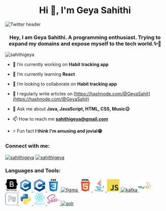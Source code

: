 <h1 align="center">Hi 👋, I'm Geya Sahithi</h1>

<img align="centre" alt="Twitter header" src="/images/boo.svg">

<h3 align="center">Hey, I am Geya Sahithi. A programming enthusiast. Trying to expand my domains and expose myself to the tech world.✨👻</h3>

<p align="left"> <img src="https://komarev.com/ghpvc/?username=sahithigeya&label=Profile%20views&color=0e75b6&style=flat" alt="sahithigeya" /> </p>

<!--<p align="left"> <a href="https://github.com/ryo-ma/github-profile-trophy"><img src="https://github-profile-trophy.vercel.app/?username=sahithigeya" alt="sahithigeya" /></a> </p>
-->

- 🔭 I’m currently working on **Habit tracking app**

- 🌱 I’m currently learning **React**

- 👯 I’m looking to collaborate on **Habit tracking app**

- 📝 I regularly write articles on [https://hashnode.com/@GeyaSahit](https://hashnode.com/@GeyaSahit)

- 💬 Ask me about **Java, JavaScript, HTML, CSS, Music😉**

- 📫 How to reach me **sahithigeya@gmail.com**

- ⚡ Fun fact **I think I'm amusing and jovial😁**

<h3 align="left">Connect with me:</h3>
<p align="left">
<a href="https://twitter.com/sahithigeya" target="blank"><img align="center" src="https://raw.githubusercontent.com/rahuldkjain/github-profile-readme-generator/master/src/images/icons/Social/twitter.svg" alt="sahithigeya" height="30" width="40" /></a>
<a href="https://hashnode.com/sahithigeya" target="blank"><img align="center" src="https://raw.githubusercontent.com/rahuldkjain/github-profile-readme-generator/master/src/images/icons/Social/hashnode.svg" alt="sahithigeya" height="30" width="40" /></a>
</p>

<h3 align="left">Languages and Tools:</h3>
<p align="left"> <a href="https://getbootstrap.com" target="_blank" rel="noreferrer"> <img src="https://raw.githubusercontent.com/devicons/devicon/master/icons/bootstrap/bootstrap-plain-wordmark.svg" alt="bootstrap" width="40" height="40"/> </a> <a href="https://www.cprogramming.com/" target="_blank" rel="noreferrer"> <img src="https://raw.githubusercontent.com/devicons/devicon/master/icons/c/c-original.svg" alt="c" width="40" height="40"/> </a> <a href="https://www.w3schools.com/cpp/" target="_blank" rel="noreferrer"> <img src="https://raw.githubusercontent.com/devicons/devicon/master/icons/cplusplus/cplusplus-original.svg" alt="cplusplus" width="40" height="40"/> </a> <a href="https://www.w3schools.com/css/" target="_blank" rel="noreferrer"> <img src="https://raw.githubusercontent.com/devicons/devicon/master/icons/css3/css3-original-wordmark.svg" alt="css3" width="40" height="40"/> </a> <a href="https://www.figma.com/" target="_blank" rel="noreferrer"> <img src="https://www.vectorlogo.zone/logos/figma/figma-icon.svg" alt="figma" width="40" height="40"/> </a> <a href="https://www.w3.org/html/" target="_blank" rel="noreferrer"> <img src="https://raw.githubusercontent.com/devicons/devicon/master/icons/html5/html5-original-wordmark.svg" alt="html5" width="40" height="40"/> </a> <a href="https://www.java.com" target="_blank" rel="noreferrer"> <img src="https://raw.githubusercontent.com/devicons/devicon/master/icons/java/java-original.svg" alt="java" width="40" height="40"/> </a> <a href="https://developer.mozilla.org/en-US/docs/Web/JavaScript" target="_blank" rel="noreferrer"> <img src="https://raw.githubusercontent.com/devicons/devicon/master/icons/javascript/javascript-original.svg" alt="javascript" width="40" height="40"/> </a> <a href="https://kafka.apache.org/" target="_blank" rel="noreferrer"> <img src="https://www.vectorlogo.zone/logos/apache_kafka/apache_kafka-icon.svg" alt="kafka" width="40" height="40"/> </a> <a href="https://www.mysql.com/" target="_blank" rel="noreferrer"> <img src="https://raw.githubusercontent.com/devicons/devicon/master/icons/mysql/mysql-original-wordmark.svg" alt="mysql" width="40" height="40"/> </a> <a href="https://www.photoshop.com/en" target="_blank" rel="noreferrer"> <img src="https://raw.githubusercontent.com/devicons/devicon/master/icons/photoshop/photoshop-line.svg" alt="photoshop" width="40" height="40"/> </a> <a href="https://www.python.org" target="_blank" rel="noreferrer"> <img src="https://raw.githubusercontent.com/devicons/devicon/master/icons/python/python-original.svg" alt="python" width="40" height="40"/> </a> <a href="https://reactjs.org/" target="_blank" rel="noreferrer"> <img src="https://raw.githubusercontent.com/devicons/devicon/master/icons/react/react-original-wordmark.svg" alt="react" width="40" height="40"/> </a> <a href="https://sass-lang.com" target="_blank" rel="noreferrer"> <img src="https://raw.githubusercontent.com/devicons/devicon/master/icons/sass/sass-original.svg" alt="sass" width="40" height="40"/> </a> <a href="https://lucene.apache.org/solr/" target="_blank" rel="noreferrer"> <img src="https://www.vectorlogo.zone/logos/apache_solr/apache_solr-icon.svg" alt="solr" width="40" height="40"/> </a> </p>

<!--<p><img align="left" src="https://github-readme-stats.vercel.app/api/top-langs?username=sahithigeya&show_icons=true&locale=en&layout=compact" alt="sahithigeya" /></p>

<p>&nbsp;<img align="center" src="https://github-readme-stats.vercel.app/api?username=sahithigeya&show_icons=true&locale=en" alt="sahithigeya" /></p>

<p><img align="center" src="https://github-readme-streak-stats.herokuapp.com/?user=sahithigeya&" alt="sahithigeya" /></p>
-->
